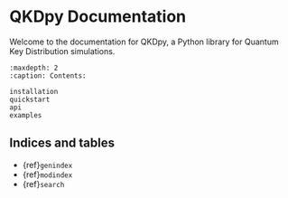 # QKDpy Documentation

Welcome to the documentation for QKDpy, a Python library for Quantum Key Distribution simulations.

```{toctree}
:maxdepth: 2
:caption: Contents:

installation
quickstart
api
examples
```

## Indices and tables

* {ref}`genindex`
* {ref}`modindex`
* {ref}`search`

